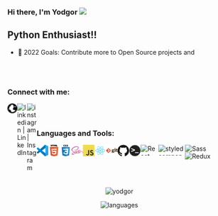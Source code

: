### Hi there, I'm Yodgor <img src="as.png" width="25px">

## Python Enthusiast!!

- 🥅 2022 Goals: Contribute more to Open Source projects and 

<br/>
<br/>

### Connect with me:

[<img align="left" alt="portfolio" width="22px" src="https://raw.githubusercontent.com/iconic/open-iconic/master/svg/globe.svg"/>][website]
[<img align="left" alt="linkedin | LinkedIn" width="22px" src="https://cdn.jsdelivr.net/npm/simple-icons@v3/icons/linkedin.svg" />][linkedin]
[<img align="left" alt="instagram | Instagram" width="22px" src="https://cdn.jsdelivr.net/npm/simple-icons@v3/icons/instagram.svg" />][instagram]
  
<br />
<br />

### Languages and Tools:


<img align="left" alt="Visual Studio Code" width="26px" src="https://raw.githubusercontent.com/github/explore/80688e429a7d4ef2fca1e82350fe8e3517d3494d/topics/visual-studio-code/visual-studio-code.png"/>
<img align="left" alt="HTML5" width="26px" src="https://raw.githubusercontent.com/github/explore/80688e429a7d4ef2fca1e82350fe8e3517d3494d/topics/html/html.png"/>
<img align="left" alt="CSS3" width="26px" src="https://raw.githubusercontent.com/github/explore/80688e429a7d4ef2fca1e82350fe8e3517d3494d/topics/css/css.png"/>
<img align="left" alt="Sass" width="26px" src="https://raw.githubusercontent.com/github/explore/80688e429a7d4ef2fca1e82350fe8e3517d3494d/topics/sass/sass.png"/>
<img align="left" alt="JavaScript" width="26px" src="https://raw.githubusercontent.com/github/explore/80688e429a7d4ef2fca1e82350fe8e3517d3494d/topics/javascript/javascript.png"/>
<img align="left" alt="React" width="26px" src="https://raw.githubusercontent.com/github/explore/80688e429a7d4ef2fca1e82350fe8e3517d3494d/topics/react/react.png"/>
<img align="left" alt="Git" width="26px" src="https://raw.githubusercontent.com/github/explore/80688e429a7d4ef2fca1e82350fe8e3517d3494d/topics/git/git.png" />
<img align="left" alt="GitHub" width="26px" src="https://raw.githubusercontent.com/github/explore/78df643247d429f6cc873026c0622819ad797942/topics/github/github.png"/>
<img align="left" alt="Terminal" width="26px" src="https://raw.githubusercontent.com/github/explore/80688e429a7d4ef2fca1e82350fe8e3517d3494d/topics/terminal/terminal.png"/>
<img align="left" alt="React" width="40px" height="24px" src="https://img.shields.io/badge/-React-45b8d8?style=flat-square&logo=react&logoColor=white"/>
<img align="left" alt="styledcomponent" width="60px" height="24px" src="https://img.shields.io/badge/-Styled_Components-db7092?style=flat-square&logo=styled-components&logoColor=white"/>


![Sass](https://img.shields.io/badge/-Sass-CC6699?style=flat-square&logo=sass&logoColor=white)
![Redux](https://img.shields.io/badge/-Redux-764ABC?style=flat-square&logo=redux&logoColor=white)
<br />
<br />


<br>
 <p align="center">
 <img src="https://github-readme-stats.vercel.app/api?username=yodgor&show_icons=true&include_all_commits=true&count_private=true" alt="yodgor"/> 
 </p>
 
 <p align="center">
 <img src="https://github-readme-stats.vercel.app/api/top-langs/?username=yodgor&layout=compact&langs_count=8" alt="languages"/>
 </p>
 

[website]: https://yoga.urspace.io/
[instagram]: https://www.instagram.com/shukhratbekov__/
[linkedin]: https://www.linkedin.com/in/yodgor-shukhratbekov-a90016113
